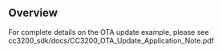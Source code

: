 ## Overview

For complete details on the OTA update example, please see cc3200_sdk/docs/CC3200_OTA_Update_Application_Note.pdf
